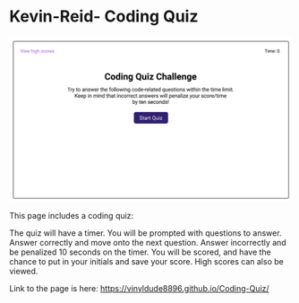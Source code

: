 # Kevin-Reid- Coding Quiz

<img src="./Coding_quiz.png" alt="Getting started readme"/>

This page includes a coding quiz:

The quiz will have a timer.
You will be prompted with questions to answer.
Answer correctly and move onto the next question.
Answer incorrectly and be penalized 10 seconds on the timer.
You will be scored, and have the chance to put in your initials and save your score.
High scores can also be viewed.

Link to the page is here: https://vinyldude8896.github.io/Coding-Quiz/